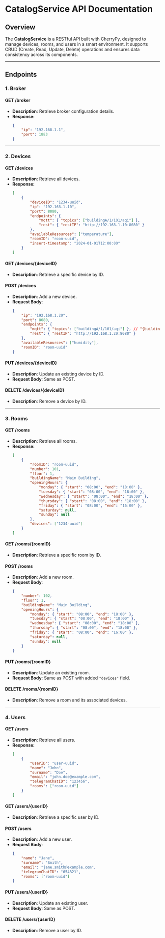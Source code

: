 # **CatalogService API Documentation**

## **Overview**

The **CatalogService** is a RESTful API built with CherryPy, designed to manage devices, rooms, and users in a smart environment. It supports CRUD (Create, Read, Update, Delete) operations and ensures data consistency across its components.

---

## **Endpoints**

### **1. Broker**

#### **GET /broker**

-   **Description**: Retrieve broker configuration details.
-   **Response**:
    ```json
    {
        "ip": "192.168.1.1",
        "port": 1883
    }
    ```

---

### **2. Devices**

#### **GET /devices**

-   **Description**: Retrieve all devices.
-   **Response**:
    ```json
    [
        {
            "deviceID": "1234-uuid",
            "ip": "192.168.1.10",
            "port": 8080,
            "endpoints": {
                "mqtt": { "topics": ["buildingA/1/101/aqi"] },
                "rest": { "restIP": "http://192.168.1.10:8080" }
            },
            "availableResources": ["temperature"],
            "roomID": "room-uuid",
            "insert-timestamp": "2024-01-01T12:00:00"
        }
    ]
    ```

#### **GET /devices/{deviceID}**

-   **Description**: Retrieve a specific device by ID.

#### **POST /devices**

-   **Description**: Add a new device.
-   **Request Body**:
    ```json
    {
        "ip": "192.168.1.20",
        "port": 8080,
        "endpoints": {
            "mqtt": { "topics": ["buildingA/1/101/aqi"] }, // "{building}/{floor}/{room}/{measure}"
            "rest": { "restIP": "http://192.168.1.20:8080" }
        },
        "availableResources": ["humidity"],
        "roomID": "room-uuid"
    }
    ```

#### **PUT /devices/{deviceID}**

-   **Description**: Update an existing device by ID.
-   **Request Body**: Same as POST.

#### **DELETE /devices/{deviceID}**

-   **Description**: Remove a device by ID.

---

### **3. Rooms**

#### **GET /rooms**

-   **Description**: Retrieve all rooms.
-   **Response**:
    ```json
    [
        {
            "roomID": "room-uuid",
            "number": 101,
            "floor": 1,
            "buildingName": "Main Building",
            "openingHours": {
                "monday": { "start": "08:00", "end": "18:00" },
                "tuesday": { "start": "08:00", "end": "18:00" },
                "wednesday": { "start": "08:00", "end": "18:00" },
                "thursday": { "start": "08:00", "end": "18:00" },
                "friday": { "start": "08:00", "end": "16:00" },
                "saturday": null,
                "sunday": null
            },
            "devices": ["1234-uuid"]
        }
    ]
    ```

#### **GET /rooms/{roomID}**

-   **Description**: Retrieve a specific room by ID.

#### **POST /rooms**

-   **Description**: Add a new room.
-   **Request Body**:
    ```json
    {
        "number": 102,
        "floor": 1,
        "buildingName": "Main Building",
        "openingHours": {
            "monday": { "start": "08:00", "end": "18:00" },
            "tuesday": { "start": "08:00", "end": "18:00" },
            "wednesday": { "start": "08:00", "end": "18:00" },
            "thursday": { "start": "08:00", "end": "18:00" },
            "friday": { "start": "08:00", "end": "16:00" },
            "saturday": null,
            "sunday": null
        }
    }
    ```

#### **PUT /rooms/{roomID}**

-   **Description**: Update an existing room.
-   **Request Body**: Same as POST with added `"devices"` field.

#### **DELETE /rooms/{roomID}**

-   **Description**: Remove a room and its associated devices.

---

### **4. Users**

#### **GET /users**

-   **Description**: Retrieve all users.
-   **Response**:
    ```json
    [
        {
            "userID": "user-uuid",
            "name": "John",
            "surname": "Doe",
            "email": "john.doe@example.com",
            "telegramChatID": "123456",
            "rooms": ["room-uuid"]
        }
    ]
    ```

#### **GET /users/{userID}**

-   **Description**: Retrieve a specific user by ID.

#### **POST /users**

-   **Description**: Add a new user.
-   **Request Body**:
    ```json
    {
        "name": "Jane",
        "surname": "Smith",
        "email": "jane.smith@example.com",
        "telegramChatID": "654321",
        "rooms": ["room-uuid"]
    }
    ```

#### **PUT /users/{userID}**

-   **Description**: Update an existing user.
-   **Request Body**: Same as POST.

#### **DELETE /users/{userID}**

-   **Description**: Remove a user by ID.
